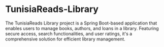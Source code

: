 # TunisiaReads-Library
The TunisiaReads Library project is a Spring Boot-based application that enables users to manage books, authors, and loans in a library. Featuring secure access, search functionalities, and user ratings, it's a comprehensive solution for efficient library management.
